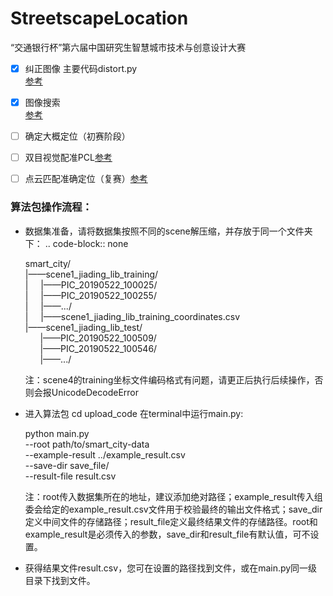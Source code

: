 # StreetscapeLocation
“交通银行杯”第六届中国研究生智慧城市技术与创意设计大赛

- [x] 纠正图像 主要代码distort.py  
[参考](https://blog.csdn.net/hpuhjl/article/details/80899931)  

- [x] 图像搜索   
[参考](https://github.com/zibuyu1995/ApplicationInImageProcessing/tree/master/orb_image_search)

- [ ] 确定大概定位（初赛阶段）   

- [ ] 双目视觉配准PCL[参考](https://www.cnblogs.com/riddick/p/8486223.html)   

- [ ] 点云匹配准确定位（复赛）[参考](https://blog.csdn.net/wishchin/article/details/74279021)  



### 算法包操作流程：
- 数据集准备，请将数据集按照不同的scene解压缩，并存放于同一个文件夹下：
.. code-block:: none
    
    smart_city/ \
    |——scene1_jiading_lib_training/ \
    |&nbsp;&nbsp;&nbsp;&nbsp;&nbsp;|——PIC_20190522_100025/ \
    |&nbsp;&nbsp;&nbsp;&nbsp;&nbsp;|——PIC_20190522_100255/ \
    |&nbsp;&nbsp;&nbsp;&nbsp;&nbsp;|——.../ \
    |&nbsp;&nbsp;&nbsp;&nbsp;&nbsp;|——scene1_jiading_lib_training_coordinates.csv \
    |——scene1_jiading_lib_test/ \
    &nbsp;&nbsp;&nbsp;&nbsp;&nbsp;&nbsp;|——PIC_20190522_100509/ \
    &nbsp;&nbsp;&nbsp;&nbsp;&nbsp;&nbsp;|——PIC_20190522_100546/ \
    &nbsp;&nbsp;&nbsp;&nbsp;&nbsp;&nbsp;|——.../

  注：scene4的training坐标文件编码格式有问题，请更正后执行后续操作，否则会报UnicodeDecodeError

- 进入算法包 cd upload_code 在terminal中运行main.py:
    
    python main.py \
    --root path/to/smart_city-data \
    --example-result ../example_result.csv \
    --save-dir save_file/ \
    --result-file result.csv 
    
  注：root传入数据集所在的地址，建议添加绝对路径；example_result传入组委会给定的example_result.csv文件用于校验最终的输出文件格式；save_dir定义中间文件的存储路径；result_file定义最终结果文件的存储路径。root和example_result是必须传入的参数，save_dir和result_file有默认值，可不设置。
  
- 获得结果文件result.csv，您可在设置的路径找到文件，或在main.py同一级目录下找到文件。
